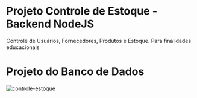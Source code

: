 # Projeto Controle de Estoque - Backend NodeJS

Controle de Usuários, Fornecedores, Produtos e Estoque. Para finalidades educacionais

# Projeto do Banco de Dados

![controle-estoque](https://github.com/aureliomuzzi/controle-estoque-node/assets/22358853/0e26277f-33e8-4ffc-97cc-008491e93e0c)

